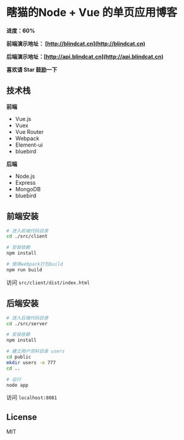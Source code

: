 # 瞎猫的Node + Vue 的单页应用博客
**进度：60%**

**前端演示地址： [http://blindcat.cn](http://blindcat.cn)**

**后端演示地址：[http://api.blindcat.cn](http://api.blindcat.cn)**

**喜欢请 Star 鼓励一下**

## 技术栈
**前端**
* Vue.js
* Vuex
* Vue Router
* Webpack
* Element-ui
* bluebird

**后端**
* Node.js
* Express
* MongoDB
* bluebird

## 前端安装

``` bash
# 进入前端代码目录
cd ./src/client

# 安装依赖
npm install

# 使用webpack打包build
npm run build
```
访问 `src/client/dist/index.html`

## 后端安装

``` bash
# 进入后端代码目录
cd ./src/server

# 安装依赖
npm install

# 建立用户资料目录 users
cd public
mkdir users -m 777
cd ..

# 运行
node app
```
访问 `localhost:8081`

## License
MIT
